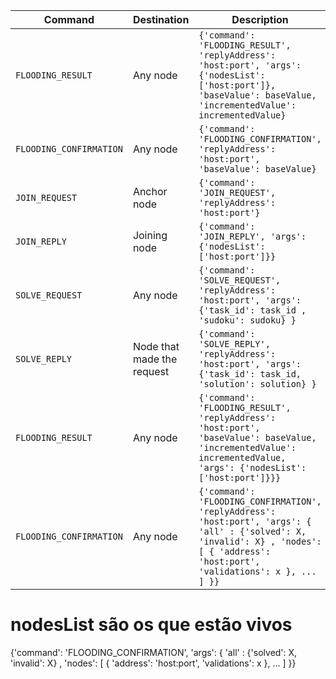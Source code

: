 | Command | Destination | Description |
| --- | --- | --- |
| `FLOODING_RESULT` | Any node | ```{'command': 'FLOODING_RESULT', 'replyAddress': 'host:port', 'args': {'nodesList': ['host:port']}, 'baseValue': baseValue, 'incrementedValue': incrementedValue}``` |
| `FLOODING_CONFIRMATION` | Any node | ```{'command': 'FLOODING_CONFIRMATION', 'replyAddress': 'host:port', 'baseValue': baseValue}``` |
| `JOIN_REQUEST` | Anchor node | ```{'command': 'JOIN_REQUEST', 'replyAddress': 'host:port'}``` |
| `JOIN_REPLY` | Joining node | ```{'command': 'JOIN_REPLY', 'args': {'nodesList': ['host:port']}}``` |
| `SOLVE_REQUEST` | Any node | ```{'command': 'SOLVE_REQUEST', 'replyAddress': 'host:port', 'args': {'task_id': task_id , 'sudoku': sudoku} }``` |
| `SOLVE_REPLY` | Node that made the request | ```{'command': 'SOLVE_REPLY', 'replyAddress': 'host:port', 'args': {'task_id': task_id, 'solution': solution} }``` |
| `FLOODING_RESULT` | Any node | ```{'command': 'FLOODING_RESULT', 'replyAddress': 'host:port', 'baseValue': baseValue, 'incrementedValue': incrementedValue, 'args': {'nodesList': ['host:port']}}}``` |
| `FLOODING_CONFIRMATION` | Any node | ```{'command': 'FLOODING_CONFIRMATION', 'replyAddress': 'host:port', 'args': { 'all' : {'solved': X, 'invalid': X} , 'nodes': [ { 'address': 'host:port', 'validations': x }, ... ] }}``` |


# nodesList são os que estão vivos

{'command': 'FLOODING_CONFIRMATION', 'args': { 'all' : {'solved': X, 'invalid': X} , 'nodes': [ { 'address': 'host:port', 'validations': x }, ... ] }}
